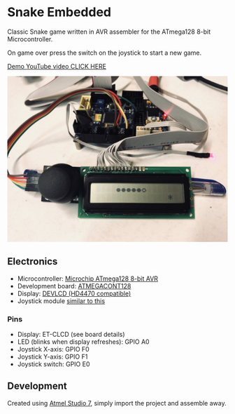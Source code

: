 # Snake Embedded
Classic Snake game written in AVR assembler for the ATmega128 8-bit Microcontroller.

On game over press the switch on the joystick to start a new game.

[Demo YouTube video CLICK HERE](https://www.youtube.com/watch?v=cU4AgE5BFRI)

![](./docs/image_snake.jpg)


## Electronics
* Microcontroller: [Microchip ATmega128 8-bit AVR](https://www.microchip.com/wwwproducts/en/ATMEGA128)
* Development board: [ATMEGACONT128](https://futurlec.com/ATMEGA_Controller.shtml)
* Display: [DEVLCD (HD4470 compatible)](https://www.futurlec.com/DevBoardAccessories.shtml)
* Joystick module [similar to this](http://www.energiazero.org/arduino_sensori/joystick_module.pdf)

### Pins
* Display: ET-CLCD (see board details)
* LED (blinks when display refreshes): GPIO A0
* Joystick X-axis: GPIO F0
* Joystick Y-axis: GPIO F1
* Joystick switch: GPIO E0 

## Development
Created using [Atmel Studio 7](https://www.microchip.com/mplab/avr-support/atmel-studio-7), simply import the project and assemble away.
